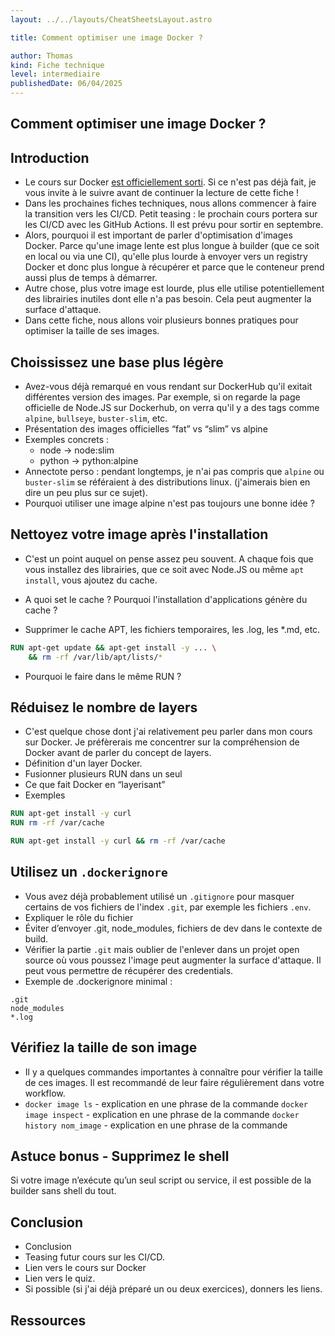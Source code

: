 ```yaml
---
layout: ../../layouts/CheatSheetsLayout.astro

title: Comment optimiser une image Docker ?

author: Thomas
kind: Fiche technique
level: intermediaire
publishedDate: 06/04/2025
---
```


<article>

# Comment optimiser une image Docker ?

## Introduction

- Le cours sur Docker [est officiellement sorti](/cours/docker-et-docker-compose). Si ce n'est pas déjà fait, je vous invite à le suivre avant de continuer la lecture de cette fiche !
- Dans les prochaines fiches techniques, nous allons commencer à faire la transition vers les CI/CD. Petit teasing : le prochain cours portera sur les CI/CD avec les GitHub Actions. Il est prévu pour sortir en septembre.
- Alors, pourquoi il est important de parler d'optimisation d'images Docker. Parce qu'une image lente est plus longue à builder (que ce soit en local ou via une CI), qu'elle plus lourde à envoyer vers un registry Docker et donc plus longue à récupérer et parce que le conteneur prend aussi plus de temps à démarrer.
- Autre chose, plus votre image est lourde, plus elle utilise potentiellement des librairies inutiles dont elle n'a pas besoin. Cela peut augmenter la surface d'attaque.
- Dans cette fiche, nous allons voir plusieurs bonnes pratiques pour optimiser la taille de ses images.


## Choississez une base plus légère

- Avez-vous déjà remarqué en vous rendant sur DockerHub qu'il exitait différentes version des images. Par exemple, si on regarde la page officielle de Node.JS sur Dockerhub, on verra qu'il y a des tags comme `alpine`, `bullseye`, `buster-slim`, etc.
- Présentation des images officielles “fat” vs “slim” vs alpine
- Exemples concrets :
  - node → node:slim
  - python → python:alpine
- Annectote perso : pendant longtemps, je n'ai pas compris que `alpine` ou `buster-slim` se référaient à des distributions linux. (j'aimerais bien en dire un peu plus sur ce sujet).
- Pourquoi utiliser une image alpine n'est pas toujours une bonne idée ?

## Nettoyez votre image après l'installation

- C'est un point auquel on pense assez peu souvent. A chaque fois que vous installez des librairies, que ce soit avec Node.JS ou même `apt install`, vous ajoutez du cache.
- A quoi set le cache ? Pourquoi l'installation d'applications génère du cache ?

- Supprimer le cache APT, les fichiers temporaires, les .log, les *.md, etc.
```dockerfile
RUN apt-get update && apt-get install -y ... \
    && rm -rf /var/lib/apt/lists/*

```
- Pourquoi le faire dans le même RUN ?

## Réduisez le nombre de layers

- C'est quelque chose dont j'ai relativement peu parler dans mon cours sur Docker. Je préfèrerais me concentrer sur la compréhension de Docker avant de parler du concept de layers.
- Définition d'un layer Docker.
- Fusionner plusieurs RUN dans un seul
- Ce que fait Docker en “layerisant”
- Exemples 

```dockerfile
RUN apt-get install -y curl
RUN rm -rf /var/cache
```

```dockerfile
RUN apt-get install -y curl && rm -rf /var/cache
```

## Utilisez un `.dockerignore`

- Vous avez déjà probablement utilisé un `.gitignore` pour masquer certains de vos fichiers de l'index `.git`, par exemple les fichiers `.env`.
- Expliquer le rôle du fichier
- Éviter d’envoyer .git, node_modules, fichiers de dev dans le contexte de build.
- Vérifier la partie `.git` mais oublier de l'enlever dans un projet open source où vous poussez l'image peut augmenter la surface d'attaque. Il peut vous permettre de récupérer des credentials.
- Exemple de .dockerignore minimal :
```
.git
node_modules
*.log
```

## Vérifiez la taille de son image

- Il y a quelques commandes importantes à connaître pour vérifier la taille de ces images. Il est recommandé de leur faire régulièrement dans votre workflow.
- `docker image ls` - explication en une phrase de la commande
`docker image inspect` - explication en une phrase de la commande
`docker history nom_image` - explication en une phrase de la commande

## Astuce bonus - Supprimez le shell

Si votre image n’exécute qu’un seul script ou service, il est possible de la builder sans shell du tout.

## Conclusion

- Conclusion
- Teasing futur cours sur les CI/CD.
- Lien vers le cours sur Docker
- Lien vers le quiz.
- Si possible (si j'ai déjà préparé un ou deux exercices), donners les liens.

## Ressources

</article>

